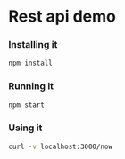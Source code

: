# Rest api demo

### Installing it

```sh
npm install
```

### Running it

```sh
npm start
```

###  Using it

```sh
curl -v localhost:3000/now
```


